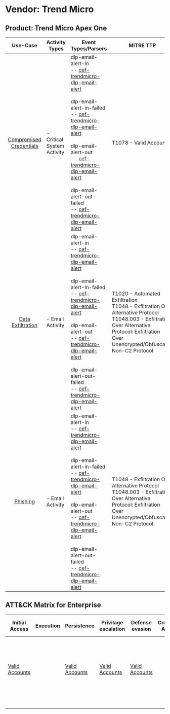 Vendor: Trend Micro
===================
Product: Trend Micro Apex One
-----------------------------
|                                 Use-Case                                  | Activity Types             | Event Types/Parsers                                                                                                                                                                                                                                                                                                                                                                                                                                                                                                                      | MITRE TTP                                                                                                                                                                                            | Content                    |
|:-------------------------------------------------------------------------:| -------------------------- | ---------------------------------------------------------------------------------------------------------------------------------------------------------------------------------------------------------------------------------------------------------------------------------------------------------------------------------------------------------------------------------------------------------------------------------------------------------------------------------------------------------------------------------------- | ---------------------------------------------------------------------------------------------------------------------------------------------------------------------------------------------------- | -------------------------- |
| [Compromised Credentials](../UseCases/usecase_compromised_credentials.md) | - Critical System Activity |  dlp-email-alert-in<br> -- [cef-trendmicro-dlp-email-alert](../Parsers/parserContent_cef-trendmicro-dlp-email-alert.md)<br><br> dlp-email-alert-in-failed<br> -- [cef-trendmicro-dlp-email-alert](../Parsers/parserContent_cef-trendmicro-dlp-email-alert.md)<br><br> dlp-email-alert-out<br> -- [cef-trendmicro-dlp-email-alert](../Parsers/parserContent_cef-trendmicro-dlp-email-alert.md)<br><br> dlp-email-alert-out-failed<br> -- [cef-trendmicro-dlp-email-alert](../Parsers/parserContent_cef-trendmicro-dlp-email-alert.md)<br> | T1078 - Valid Accounts<br>                                                                                                                                                                           |  - 1 Rules<br>             |
|       [Data Exfiltration](../UseCases/usecase_data_exfiltration.md)       | - Email Activity           |  dlp-email-alert-in<br> -- [cef-trendmicro-dlp-email-alert](../Parsers/parserContent_cef-trendmicro-dlp-email-alert.md)<br><br> dlp-email-alert-in-failed<br> -- [cef-trendmicro-dlp-email-alert](../Parsers/parserContent_cef-trendmicro-dlp-email-alert.md)<br><br> dlp-email-alert-out<br> -- [cef-trendmicro-dlp-email-alert](../Parsers/parserContent_cef-trendmicro-dlp-email-alert.md)<br><br> dlp-email-alert-out-failed<br> -- [cef-trendmicro-dlp-email-alert](../Parsers/parserContent_cef-trendmicro-dlp-email-alert.md)<br> | T1020 - Automated Exfiltration<br>T1048 - Exfiltration Over Alternative Protocol<br>T1048.003 - Exfiltration Over Alternative Protocol: Exfiltration Over Unencrypted/Obfuscated Non-C2 Protocol<br> |  - 37 Rules<br> - 9 Models |
|                [Phishing](../UseCases/usecase_phishing.md)                | - Email Activity           |  dlp-email-alert-in<br> -- [cef-trendmicro-dlp-email-alert](../Parsers/parserContent_cef-trendmicro-dlp-email-alert.md)<br><br> dlp-email-alert-in-failed<br> -- [cef-trendmicro-dlp-email-alert](../Parsers/parserContent_cef-trendmicro-dlp-email-alert.md)<br><br> dlp-email-alert-out<br> -- [cef-trendmicro-dlp-email-alert](../Parsers/parserContent_cef-trendmicro-dlp-email-alert.md)<br><br> dlp-email-alert-out-failed<br> -- [cef-trendmicro-dlp-email-alert](../Parsers/parserContent_cef-trendmicro-dlp-email-alert.md)<br> | T1048 - Exfiltration Over Alternative Protocol<br>T1048.003 - Exfiltration Over Alternative Protocol: Exfiltration Over Unencrypted/Obfuscated Non-C2 Protocol<br>                                   |  - 7 Rules<br> - 2 Models  |

ATT&CK Matrix for Enterprise
----------------------------
| Initial Access                                                      | Execution | Persistence                                                         | Privilage escalation                                                | Defense evasion                                                     | Credential Access | Discovery | Lateral Movement | Collection | Command and Control | Exfiltration                                                                                                                                                                                                                                                                                                                    | Impact |
| ------------------------------------------------------------------- | --------- | ------------------------------------------------------------------- | ------------------------------------------------------------------- | ------------------------------------------------------------------- | ----------------- | --------- | ---------------- | ---------- | ------------------- | ------------------------------------------------------------------------------------------------------------------------------------------------------------------------------------------------------------------------------------------------------------------------------------------------------------------------------- | ------ |
| [Valid Accounts](https://attack.mitre.org/techniques/T1078)<br><br> |           | [Valid Accounts](https://attack.mitre.org/techniques/T1078)<br><br> | [Valid Accounts](https://attack.mitre.org/techniques/T1078)<br><br> | [Valid Accounts](https://attack.mitre.org/techniques/T1078)<br><br> |                   |           |                  |            |                     | [Exfiltration Over Alternative Protocol](https://attack.mitre.org/techniques/T1048)<br><br>[Exfiltration Over Alternative Protocol: Exfiltration Over Unencrypted/Obfuscated Non-C2 Protocol](https://attack.mitre.org/techniques/T1048/003)<br><br>[Automated Exfiltration](https://attack.mitre.org/techniques/T1020)<br><br> |        |